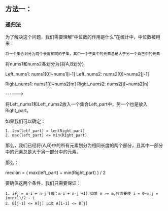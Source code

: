 ## 方法一：

### 递归法

为了解决这个问题，我们需要理解“中位数的作用是什么”在统计中，中位数被用来：

	将一个集合划分为两个长度相同的子集，其中一个子集中的元素总是大于另一个自己中的元素

将nums1和nums2各划分为{将A,B划分}

Left_nums1:		nums1[0]~nums1[i-1]
Left_nums2:		nums2[0]~nums2[j-1]

Right_nums1:	nums1[i]~nums2[m]
Right_nums2:	nums2[j]~nums2[n]

------>

将Left_nums1和Left_nums2放入一个集合Left_part中，另一个也是放入Right_part。

如果我们可以确定：

```
1. len(letf_part) = len(Right_part)
2. max(left_part) <= min(RIght_part)
```

那么，我们已经将{A,B}中的所有元素划分为相同长度的两个部分，且其中一部分中的元素总是大于另一部分中的元素。

那么：

median = ( max(left_part) + min(Right_part) ) / 2

要确保这两个条件，我们只需要保证：

```
1. i+j = m-i + n-j (或：m-i + n-j +1)	如果 n >= m,只需要使 i = 0~m,j = (m+n+1)/2 - i
2. B[j-1] <= A[j] 以及 A[i-1] <= B[j]
```